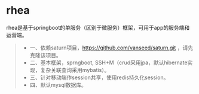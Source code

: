 # rhea

rhea是基于springboot的单服务（区别于微服务）框架，可用于app的服务端和运营端。

>* 一、依赖saturn项目，https://github.com/vanseed/saturn.git ，请先克隆该项目。
>* 二、基本框架，sprngboot, SSH+M（crud采用jpa，默认hibernate实现，复杂关联查询采用mybatis）。
>* 三、针对移动端作session共享，使用redis持久化session。
>* 四、默认mysql数据库。
